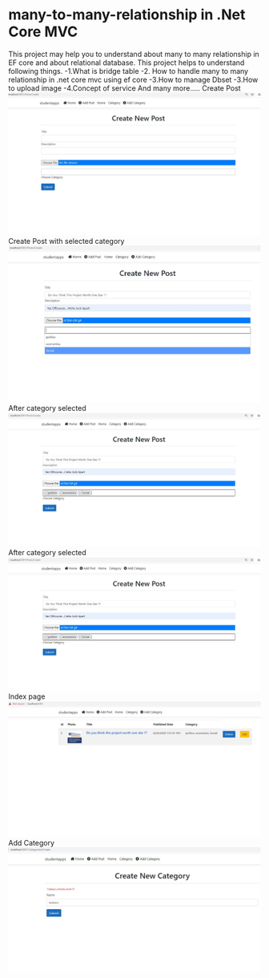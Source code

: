 ﻿# many-to-many-relationship in .Net Core MVC
 This project may help you to understand about many to many relationship in EF core and about relational database. 
 This project helps to understand following things.
 -1.What is bridge table
 -2. How to handle many to many relationship in .net core mvc using ef core
 -3.How to manage Dbset
 -3.How to upload image
 -4.Concept of service
 And many more.....
 Create Post
![createstudent](https://github.com/Sagardip/Many-to-Many-Relationship-in-EF-core/blob/master/Screenshots/create%20post.JPG)
Create Post with selected category
![createstudent](https://github.com/Sagardip/Many-to-Many-Relationship-in-EF-core/blob/master/Screenshots/createpost%20with%20category.JPG)
After category selected
![createstudent](https://github.com/Sagardip/Many-to-Many-Relationship-in-EF-core/blob/master/Screenshots/selectedcat.JPG)
After category selected
![createstudent](https://github.com/Sagardip/Many-to-Many-Relationship-in-EF-core/blob/master/Screenshots/selectedcat.JPG)
Index page
![createstudent](https://github.com/Sagardip/Many-to-Many-Relationship-in-EF-core/blob/master/Screenshots/homepge.JPG)
Add Category
![createstudent](https://github.com/Sagardip/Many-to-Many-Relationship-in-EF-core/blob/master/Screenshots/categoryadd.JPG)



